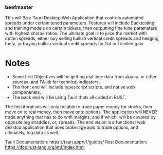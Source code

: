 ### beefmaster
This will Be a Tauri Desktop Web Application that controls automated spreads under certain tuned parameters. 
Features will include Backtesting and training models on certain tickers, then outputting fine tune parameters with highest sharpe ratios.
The ultimate goal is to juice the market with option spreads, either buy selling bullish vertical credit spreads and hedging theta, or buying bullish vertical credit spreads for flat out limited gain.

# Notes
- Some first Objectives will be getting real time data from alpaca, or other sources, and TA-lib for technical indicators.
- The front end will include typesccript scripts, and native web componenets.
- The back end will be using Tauri thats all coded in RUST.

The first iterations will only be able to trade paper money for stocks, then move on to real money, then move onto options.
The application will NEVER trade anything that has to do with margins, and if which, will be covered by opposite leg straddles, or, spreads.
The end vision is a functional web desktop application that uses brokerage apis to trade options, and ultimately, log data as well.

Tauri Documentation: https://tauri.app/v1/guides/
Rust Documentation: https://doc.rust-lang.org/std/index.html
